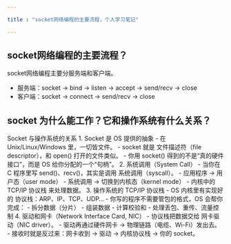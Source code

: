```yaml
---

title : "socket网络编程的主要流程，个人学习笔记"

---
```



## socket网络编程的主要流程？

socket网络编程主要分服务端和客户端。
    
- 服务端：socket -> bind -> listen -> accept -> send/recv -> close
- 客户端：socket -> connect -> send/recv -> close

## socket 为什么能工作？它和操作系统有什么关系？

Socket 与操作系统的关系
	1.	Socket 是 OS 提供的抽象
	    - 在 Unix/Linux/Windows 里，一切皆文件。
	    - socket 就是 文件描述符（file descriptor），和 open() 打开的文件类似。
	    - 你用 socket() 得到的不是“真的硬件接口”，而是 OS 给你分配的一个“句柄”。
	2.	系统调用（System Call）
	    - 当你在 C 程序里写 send()、recv()，其实是调用 系统调用（syscall）。
	    - 应用程序 → 用户态（user mode）
	    - 系统调用 → 切换到内核态（kernel mode）
	    - 内核中的 TCP/IP 协议栈 来处理数据。
	3.	操作系统的 TCP/IP 协议栈
	    - OS 内核里有实现好的 协议栈：ARP、IP、TCP、UDP…
	    - 你写的程序不需要管包的格式，OS 会帮你完成：
        - 拆分数据（分片）
	    - 组装数据
	    - 计算校验和
	    - 处理丢包、重传、流量控制
	4.	驱动和网卡（Network Interface Card, NIC）
	    - 协议栈把数据交给 网卡驱动（NIC driver）。
	    - 驱动再通过硬件网卡 → 物理链路（电缆、Wi-Fi）发出去。
	    - 接收时就是反过来：网卡收到 → 驱动 → 内核协议栈 → 你的 socket。


